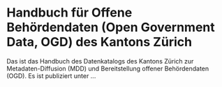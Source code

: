 # Handbuch für Offene Behördendaten (Open Government Data, OGD) des Kantons Zürich
Das ist das Handbuch des Datenkatalogs des Kantons Zürich zur Metadaten-Diffusion (MDD) und Bereitstellung offener Behördendaten (OGD). Es ist publiziert unter ...
